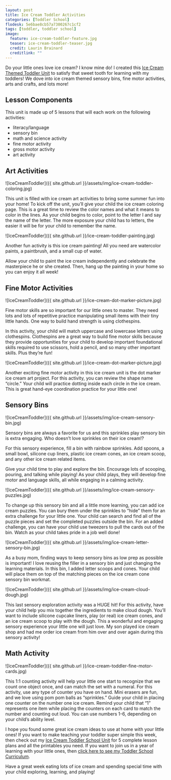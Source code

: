 ```yaml
---
layout: post
title: Ice Cream Toddler Activities
categories: [Toddler School]
flodesk: 5e6bae8cb57a7300267c1cf2
tags: [toddler, toddler school]
image:
  feature: ice-cream-toddler-feature.jpg 
  teaser: ice-cream-toddler-teaser.jpg
  credit: Laurin Brainard
  creditlink: ""
---
```

Do your little ones love ice cream? I know mine do! I created this [Ice Cream Themed Toddler Unit](https://www.teacherspayteachers.com/Product/Toddler-Activities-Lesson-Plans-Ice-Cream-Homeschool-Preschool-Letter-I-4635846) to satisfy that sweet tooth for learning with my toddlers! We dove into ice cream themed sensory bins, fine motor activities, arts and crafts, and lots more!

## Lesson Components 
This unit is made up of 5 lessons that will each work on the following activities:
- literacy/language 
- sensory bin 
- math and science activity 
- fine motor activity 
- gross motor activity 
- art activity 

## Art Activities 

![IceCreamToddler]({{ site.github.url }}/assets/img/ice-cream-toddler-coloring.jpg)

This unit is filled with ice cream art activities to bring some summer fun into your home! To kick off the unit, you’ll give your child the ice cream coloring page. This is a great time to review the color names and what it means to color in the lines. As your child begins to color, point to the letter I and say the name of the letter. The more exposure your child has to letters, the easier it will be for your child to remember the name.

![IceCreamToddler]({{ site.github.url }}/ice-cream-toddler-painting.jpg)

Another fun activity is this ice cream painting! All you need are watercolor paints, a paintbrush, and a small cup of water. 

Allow your child to paint the ice cream independently and celebrate the masterpiece he or she created. Then, hang up the painting in your home so you can enjoy it all week!

## Fine Motor Activities 

![IceCreamToddler]({{ site.github.url }}/ice-cream-dot-marker-picture.jpg)

Fine motor skills are so important for our little ones to master. They need lots and lots of repetitive practice manipulating small items with their tiny little hands. One way to build hand strength is using clothespins. 

In this activity, your child will match uppercase and lowercase letters using clothespins. Clothespins are a great way to build fine motor skills because they provide opportunities for your child to develop important foundational skills required to use scissors, hold a pencil, and so many other important skills. Plus they’re fun! 

![IceCreamToddler]({{ site.github.url }}/ice-cream-dot-marker-picture.jpg)

Another exciting fine motor activity in this ice cream unit is the dot marker ice cream art project. For this activity, you can review the shape name “circle.” Your child will practice dotting inside each circle in the ice cream. This is great hand-eye coordination practice for your little one! 

## Sensory Bins 

![IceCreamToddler]({{ site.github.url }}/assets/img/ice-cream-sensory-bin.jpg)

Sensory bins are always a favorite for us and this sprinkles play sensory bin is extra engaging. Who doesn’t love sprinkles on their ice cream!? 

For this sensory experience, fill a bin with rainbow sprinkles. Add spoons, a small bowl, silicone cup liners, plastic ice cream cones, an ice cream scoop, and any other ice cream related items. 

Give your child time to play and explore the bin. Encourage lots of scooping, pouring, and talking while playing! As your child plays, they will develop fine motor and language skills, all while engaging in a calming activity.

![IceCreamToddler]({{ site.github.url }}/assets/img/ice-cream-sensory-puzzles.jpg)

To change up this sensory bin and all a little more learning, you can add ice cream puzzles. You can bury them under the sprinkles to “hide” them for an extra challenge for your little one. Your child can search and find all of the puzzle pieces and set the completed puzzles outside the bin. For an added challenge, you can have your child use tweezers to pull the cards out of the bin. Watch as your child takes pride in a job well done!

![IceCreamToddler]({{ site.github.url }}/assets/img/ice-cream-letter-sensory-bin.jpg)

As a busy mom, finding ways to keep sensory bins as low prep as possible is important! I love reusing the filler in a sensory bin and just changing the learning materials. In this bin, I added letter scoops and cones. Your child will place them on top of the matching pieces on the ice cream cone sensory bin workmat.

![IceCreamToddler]({{ site.github.url }}/assets/img/ice-cream-cloud-dough.jpg)

This last sensory exploration activity was a HUGE hit! For this activity, have your child help you mix together the ingredients to make cloud dough. You’ll want to include silicone cupcake liners, play (or real) ice cream cones, and an ice cream scoop to play with the dough. This a wonderful and engaging sensory experience your little one will just love. My son played ice cream shop and had me order ice cream from him over and over again during this sensory activity! 

## Math Activity 

![IceCreamToddler]({{ site.github.url }}/ice-cream-toddler-fine-motor-cards.jpg)

This 1:1 counting activity will help your little one start to recognize that we count one object once, and can match the set with a numeral. For this activity, use any type of counter you have on hand. Mini erasers are fun, and we love using pom pom balls as “sprinkles.” Guide your child in placing one counter on the number one ice cream. Remind your child that “1” represents one item while placing the counters on each card to match the number and counting out loud. You can use numbers 1-6, depending on your child’s ability level. 

I hope you found some great ice cream ideas to use at home with your little ones! If you want to make teaching your toddler super simple this week, then check out my [Ice Cream Toddler School Unit](https://www.teacherspayteachers.com/Product/Toddler-Activities-Lesson-Plans-Ice-Cream-Homeschool-Preschool-Letter-I-4635846) for 5 complete lesson plans and all the printables you need. If you want to join us in a year of learning with your little ones, then [click here to see my Toddler School Curriculum](https://www.teacherspayteachers.com/Product/Toddler-Activities-Lesson-Plans-Tot-School-Curriculum-Homeschool-Preschool-4296281).

Have a great week eating lots of ice cream and spending special time with your child exploring, learning, and playing! 
